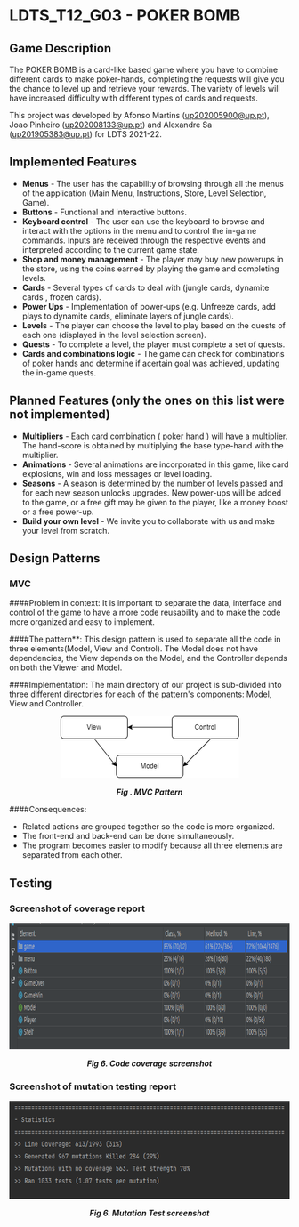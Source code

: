 # LDTS_T12_G03 - POKER BOMB

## Game Description

The POKER BOMB is a card-like based game where you have to combine different cards to make poker-hands, completing the requests will give you the chance to level up and retrieve your rewards.
The variety of levels will have increased difficulty with different types of cards and requests.

This project was developed by Afonso Martins (up202005900@up.pt), Joao Pinheiro (up202008133@up.pt) and Alexandre Sa (up201905383@up.pt) for LDTS 2021-22.

## Implemented Features

- **Menus** - The user has the capability of browsing through all the menus of the application (Main Menu, Instructions, Store, Level Selection, Game).
- **Buttons** - Functional and interactive buttons.
- **Keyboard control** - The user can use the keyboard to browse and interact with the options in the menu and to control the in-game commands. Inputs are received through the respective events and interpreted according to the current game state.
- **Shop and money management** - The player may buy new powerups in the store, using the coins earned by playing the game and completing levels.
- **Cards** - Several types of cards to deal with (jungle cards, dynamite cards , frozen cards).
- **Power Ups** - Implementation of power-ups (e.g. Unfreeze cards, add plays to dynamite cards, eliminate layers of jungle cards).
- **Levels** - The player can choose the level to play based on the quests of each one (displayed in the level selection screen).
- **Quests** - To complete a level, the player must complete a set of quests.
- **Cards and combinations logic** - The game can check for combinations of poker hands and determine if  acertain goal was achieved, updating the in-game quests.

## Planned Features (only the ones on this list were not implemented)

- **Multipliers** - Each card combination ( poker hand ) will have a multiplier. The hand-score is obtained by multiplying the base type-hand with the multiplier.
- **Animations** - Several animations are incorporated in this game, like card explosions, win and loss messages or level loading.
- **Seasons** - A season is determined by the number of levels passed and for each new season unlocks upgrades. New power-ups will be added to the game, or a free gift may be given to the player, like a money boost or a free power-up.
- **Build your own level** - We invite you to collaborate with us and make your level from scratch.

## Design Patterns

### MVC

####Problem in context:
It is important to separate the data, interface and control of the game to have a more code reusability and to make the code more organized and easy to implement.

####The pattern**:
This design pattern is used to separate all the code in three elements(Model, View and Control). The Model does not have dependencies, the View depends on the Model, and the Controller depends on both the Viewer and Model.

####Implementation:
The main directory of our project is sub-divided into three different directories for each of the pattern's components: Model, View and Controller.
<p align="center" justify="center">
  <img src="screenshots/MVC.png" width="321" height="111" title="MVC" alt=""/>
</p>
<p align="center">
  <b><i>Fig . MVC Pattern</i></b>
</p>

####Consequences:
- Related actions are grouped together so the code is more organized. 
- The front-end and back-end can be done simultaneously. 
- The program becomes easier to modify because all three elements are separated from each other.


## Testing

### Screenshot of coverage report
<p align="center" justify="center">
  <img src="screenshots/TestsCoverage.png" width="981" height="227" title="Test Coverage" alt=""/>
</p>
<p align="center">
  <b><i>Fig 6. Code coverage screenshot</i></b>
</p>

### Screenshot of mutation testing report
<p align="center" justify="center">
  <img src="screenshots/MutationTesting.png" width="664" height="176" title="Mutation Test" alt=""/>
</p>
<p align="center">
  <b><i>Fig 6. Mutation Test screenshot</i></b>
</p>

